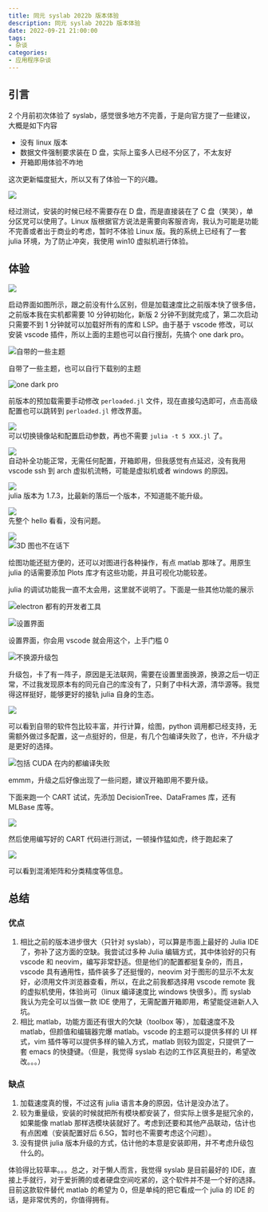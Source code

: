 ```yaml
---
title: 同元 syslab 2022b 版本体验
description: 同元 syslab 2022b 版本体验
date: 2022-09-21 21:00:00
tags:
- 杂谈
categories:
- 应用程序杂谈
---
```


## 引言  

2 个月前初次体验了 syslab，感觉很多地方不完善，于是向官方提了一些建议，大概是如下内容

* 没有 linux 版本
* 数据文件强制要求装在 D 盘，实际上蛮多人已经不分区了，不太友好
* 开箱即用体验不咋地

这次更新幅度挺大，所以又有了体验一下的兴趣。

![](v2-c9f40cdb33a7ec8fac7130d9a553c0eb_b.jpg)

经过测试，安装的时候已经不需要存在 D 盘，而是直接装在了 C 盘（笑哭），单分区党可以使用了。Linux 版根据官方说法是需要向客服咨询，我认为可能是功能不完善或者出于商业的考虑，暂时不体验 Linux 版。我的系统上已经有了一套 julia 环境，为了防止冲突，我使用 win10 虚拟机进行体验。

## 体验

![](v2-b072ad1a03e114150f6d974b0b0a8152_b.jpg)

启动界面如图所示，跟之前没有什么区别，但是加载速度比之前版本快了很多倍，之前版本我在实机都需要 10 分钟初始化，新版 2 分钟不到就完成了，第二次启动只需要不到 1 分钟就可以加载好所有的库和 LSP。由于基于 vscode 修改，可以安装 vscode 插件，所以上面的主题也可以自行搜刮，先搞个 one dark pro。

![自带的一些主题](v2-70cc15e8301beaa4fb1908ce3dcf568e_b.jpg)  

自带了一些主题，也可以自行下载别的主题

![one dark pro](v2-738cfb77578719f72c16e0167faf5d3a_b.jpg)  

前版本的预加载需要手动修改 `perloaded.jl` 文件，现在直接勾选即可，点击高级配置也可以跳转到 `perloaded.jl` 修改界面。

![](v2-0c4653f8ffe5a5d50bff1ad2c9494a26_b.jpg)  
可以切换镜像站和配置启动参数，再也不需要 `julia -t 5 XXX.jl` 了。

![](v2-b4a270743d71f54b384c836159c3fd72_b.jpg)  
自动补全功能正常，无需任何配置，开箱即用，但我感觉有点延迟，没有我用 vscode ssh 到 arch 虚拟机流畅，可能是虚拟机或者 windows 的原因。

![](v2-e20c05863de247057b0dd90e4c63b2c6_b.jpg)  
julia 版本为 1.7.3，比最新的落后一个版本，不知道能不能升级。

![](v2-25085023629be561fbd199b859bc9c8f_b.jpg)  
先整个 hello 看看，没有问题。

![](v2-e28a9ca624c98c48e0d71449352b0552_b.jpg)  
![3D 图也不在话下](v2-0ff2b93becc87f8abed944b56cb214ae_b.jpg)  

绘图功能还挺方便的，还可以对图进行各种操作，有点 matlab 那味了。用原生 julia 的话需要添加 Plots 库才有这些功能，并且可视化功能较差。

julia 的调试功能我一直不太会用，这里就不说明了。下面是一些其他功能的展示

![electron 都有的开发者工具](v2-f1ff87d83e136e5776e9c8534e328de4_b.jpg)  

![设置界面](v2-253e2f715bf50bbeb9dc97d75d09eb0c_b.jpg)  


设置界面，你会用 vscode 就会用这个，上手门槛 0

![不换源升级包](v2-3ba4fd08717415feb28341f3dee50cfe_b.jpg)  
  
升级包，卡了有一阵子，原因是无法联网，需要在设置里面换源，换源之后一切正常，不过我发现原本有的同元自己的库没有了，只剩了中科大源，清华源等。我觉得这样挺好，能够更好的接轨 julia 自身的生态。

![](v2-3ef6659dfccbb82153f4c75fef708e72_b.jpg)

可以看到自带的软件包比较丰富，并行计算，绘图，python 调用都已经支持，无需额外做过多配置，这一点挺好的，但是，有几个包编译失败了，也许，不升级才是更好的选择。

![包括 CUDA 在内的都编译失败](v2-78d7c749595f0b4e00ff388f186407e2_b.jpg)  
  
emmm，升级之后好像出现了一些问题，建议开箱即用不要升级。

下面来跑一个 CART 试试，先添加 DecisionTree、DataFrames 库，还有 MLBase 库等。

![](v2-492eff84d0bbd100575093545ee4a457_b.jpg)

然后使用编写好的 CART 代码进行测试，一顿操作猛如虎，终于跑起来了

![](v2-a1477ceeaf7856afd55b166f21336627_b.jpg)

可以看到混淆矩阵和分类精度等信息。

## 总结

### 优点

1. 相比之前的版本进步很大（只针对 syslab），可以算是市面上最好的 Julia IDE 了，弥补了这方面的空缺。我尝试过多种 Julia 编辑方式，其中体验好的只有 vscode 和 neovim，编写非常舒适。但是他们的配置都挺复杂的，而且，vscode 具有通用性，插件装多了还挺慢的，neovim 对于图形的显示不太友好，必须用文件浏览器查看，所以，在此之前我都选择用 vscode remote 我的虚拟机使用，体验尚可（linux 编译速度比 windows 快很多）。而 syslab 我认为完全可以当做一款 IDE 使用了，无需配置开箱即用，希望能促进新人入坑。
2. 相比 matlab，功能方面还有很大的欠缺（toolbox 等），加载速度不及 matlab，但颜值和编辑器完爆 matlab。vscode 的主题可以提供多样的 UI 样式，vim 插件等可以提供多样的输入方式，matlab 则较为固定，只提供了一套 emacs 的快捷键。（但是，我觉得 syslab 右边的工作区真挺丑的，希望改改。。。）

### 缺点

1. 加载速度真的慢，不过这有 julia 语言本身的原因，估计是没办法了。
2. 较为重量级，安装的时候就把所有模块都安装了，但实际上很多是挺冗余的，如果能像 matlab 那样选模块装就好了。考虑到还要和其他产品联动，估计也有点困难（安装配置好后 6.5G，暂时也不需要考虑这个问题）。
3. 没有提供 julia 版本升级的方式，估计他的本意是安装即用，并不考虑升级包什么的。

体验得比较草率。。。总之，对于懒人而言，我觉得 syslab 是目前最好的 IDE，直接上手就行，对于爱折腾的或者硬盘空间吃紧的，这个软件并不是一个好的选择。目前这款软件替代 matlab 的希望为 0，但是单纯的把它看成一个 julia 的 IDE 的话，是非常优秀的，你值得拥有。